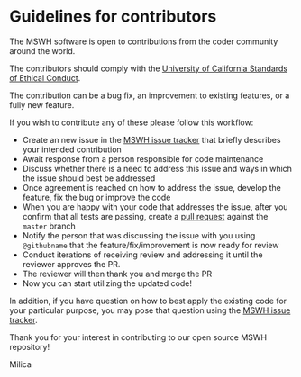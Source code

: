# Guidelines for contributors

The MSWH software is open to contributions from the coder community around the world. 

The contributors should comply with the 
[University of California Standards of Ethical Conduct](https://policy.ucop.edu/doc/1100172/EthicalValuesandConduct).

The contribution can be a bug fix, an improvement to existing features, or a fully new feature.

If you wish to contribute any of these please follow this workflow:

* Create an new issue in the [MSWH issue tracker](https://github.com/LBNL-ETA/MSWH/issues) that briefly describes your intended contribution
* Await response from a person responsible for code maintenance
* Discuss whether there is a need to address this issue and ways in which the issue should best be addressed
* Once agreement is reached on how to address the issue, develop the feature, fix the bug or improve the code
* When you are happy with your code that addresses the issue, after you confirm that all tests are passing, create a [pull request](https://github.com/LBNL-ETA/MSWH/compare) against the `master` branch
* Notify the person that was discussing the issue with you using `@githubname` that the feature/fix/improvement is now ready for review
* Conduct iterations of receiving review and addressing it until the reviewer approves the PR.
* The reviewer will then thank you and merge the PR
* Now you can start utilizing the updated code!

In addition, if you have question on how to best apply the existing code for your particular purpose, you may pose that question using the [MSWH issue tracker](https://github.com/LBNL-ETA/MSWH/issues).

Thank you for your interest in contributing to our open source MSWH repository!

Milica
